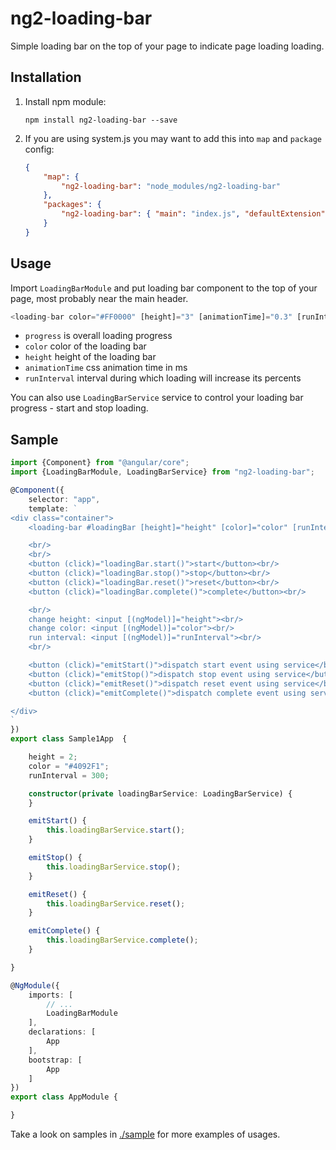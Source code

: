 # ng2-loading-bar

Simple loading bar on the top of your page to indicate page loading loading.

## Installation

1. Install npm module:
    
    `npm install ng2-loading-bar --save`

2. If you are using system.js you may want to add this into `map` and `package` config:
    
    ```json
    {
        "map": {
            "ng2-loading-bar": "node_modules/ng2-loading-bar"
        },
        "packages": {
            "ng2-loading-bar": { "main": "index.js", "defaultExtension": "js" }
        }
    }
    ```
## Usage

Import `LoadingBarModule` and put loading bar component to the top of your page, most probably near the main header.

```typescript
<loading-bar color="#FF0000" [height]="3" [animationTime]="0.3" [runInterval]="100" [progress]="0"></loading-bar>
```

* `progress` is overall loading progress
* `color` color of the loading bar
* `height` height of the loading bar
* `animationTime` css animation time in ms
* `runInterval` interval during which loading will increase its percents

You can also use `LoadingBarService` service to control your loading bar progress - start and stop loading.

## Sample

```typescript
import {Component} from "@angular/core";
import {LoadingBarModule, LoadingBarService} from "ng2-loading-bar";

@Component({
    selector: "app",
    template: `
<div class="container">
    <loading-bar #loadingBar [height]="height" [color]="color" [runInterval]="runInterval"></loading-bar>

    <br/>
    <br/>
    <button (click)="loadingBar.start()">start</button><br/>
    <button (click)="loadingBar.stop()">stop</button><br/>
    <button (click)="loadingBar.reset()">reset</button><br/>
    <button (click)="loadingBar.complete()">complete</button><br/>

    <br/>
    change height: <input [(ngModel)]="height"><br/>
    change color: <input [(ngModel)]="color"><br/>
    run interval: <input [(ngModel)]="runInterval"><br/>
    <br/>

    <button (click)="emitStart()">dispatch start event using service</button>
    <button (click)="emitStop()">dispatch stop event using service</button>
    <button (click)="emitReset()">dispatch reset event using service</button>
    <button (click)="emitComplete()">dispatch complete event using service</button>

</div>
`
})
export class Sample1App  {

    height = 2;
    color = "#4092F1";
    runInterval = 300;

    constructor(private loadingBarService: LoadingBarService) {
    }

    emitStart() {
        this.loadingBarService.start();
    }

    emitStop() {
        this.loadingBarService.stop();
    }

    emitReset() {
        this.loadingBarService.reset();
    }

    emitComplete() {
        this.loadingBarService.complete();
    }

}

@NgModule({
    imports: [
        // ...
        LoadingBarModule
    ],
    declarations: [
        App
    ],
    bootstrap: [
        App
    ]
})
export class AppModule {

}
```

Take a look on samples in [./sample](https://github.com/pleerock/ng2-loading-bar/tree/master/sample) for more examples of
usages.

